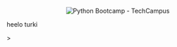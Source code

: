 <p align="center">
    <img width="auto" height="auto" src="https://techcampus.com/images/python_bootcamp.jpg" alt="Python Bootcamp - TechCampus" /> 
 <p> heelo turki</p>>
</p>
